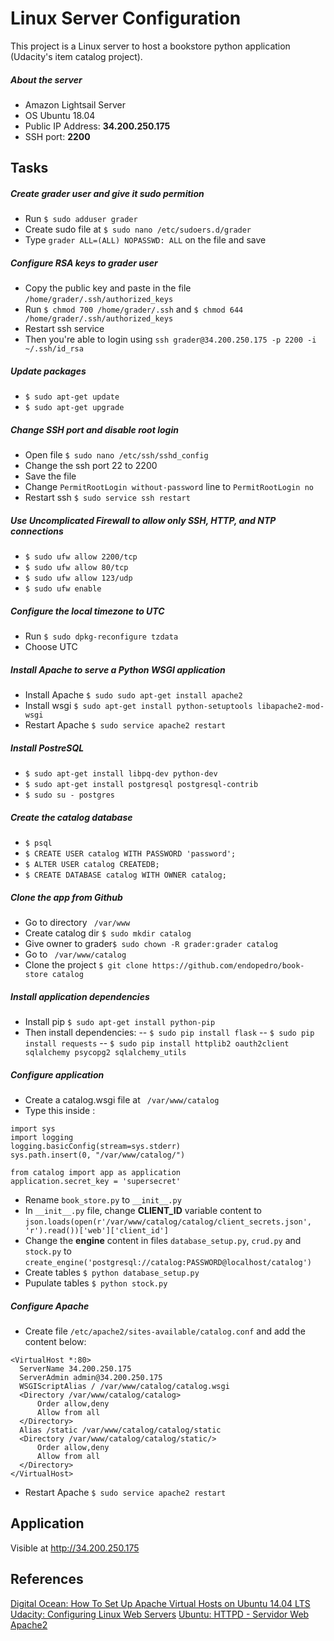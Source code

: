 # Linux Server Configuration
This project is a Linux server to host a bookstore python application (Udacity's item catalog project).
##### About the server
- Amazon Lightsail Server
- OS Ubuntu 18.04
- Public IP Address: __34.200.250.175__
- SSH port: __2200__

## Tasks
##### Create grader user and give it sudo permition
- Run `$ sudo adduser grader`
- Create sudo file at `$ sudo nano /etc/sudoers.d/grader`
- Type `grader ALL=(ALL) NOPASSWD: ALL` on the file and save

##### Configure RSA keys to grader user
- Copy the public key and paste in the file `/home/grader/.ssh/authorized_keys`
- Run `$ chmod 700 /home/grader/.ssh` and `$ chmod 644 /home/grader/.ssh/authorized_keys`
- Restart ssh service
- Then you're able to login using `ssh grader@34.200.250.175 -p 2200 -i ~/.ssh/id_rsa`

##### Update packages
- `$ sudo apt-get update`
- `$ sudo apt-get upgrade`

##### Change SSH port and disable root login
- Open file `$ sudo nano /etc/ssh/sshd_config`
- Change the ssh port 22 to 2200
- Save the file
- Change `PermitRootLogin without-password` line to `PermitRootLogin no`
- Restart ssh `$ sudo service ssh restart`

##### Use Uncomplicated Firewall to allow only SSH, HTTP, and NTP connections
- `$ sudo ufw allow 2200/tcp`
- `$ sudo ufw allow 80/tcp`
- `$ sudo ufw allow 123/udp`
- `$ sudo ufw enable`

##### Configure the local timezone to UTC
- Run `$ sudo dpkg-reconfigure tzdata`
- Choose UTC

##### Install Apache to serve a Python WSGI application
- Install Apache `$ sudo sudo apt-get install apache2`
- Install wsgi `$ sudo apt-get install python-setuptools libapache2-mod-wsgi`
- Restart Apache `$ sudo service apache2 restart`

##### Install PostreSQL
- `$ sudo apt-get install libpq-dev python-dev`
- `$ sudo apt-get install postgresql postgresql-contrib`
- `$ sudo su - postgres`

##### Create the catalog database
- `$ psql`
- `$ CREATE USER catalog WITH PASSWORD 'password';`
- `$ ALTER USER catalog CREATEDB;`
- `$ CREATE DATABASE catalog WITH OWNER catalog;`

##### Clone the app from Github
- Go to directory ` /var/www`
- Create catalog dir `$ sudo mkdir catalog`
- Give owner to grader`$ sudo chown -R grader:grader catalog`
- Go to ` /var/www/catalog`
- Clone the project `$ git clone https://github.com/endopedro/book-store catalog`

##### Install application dependencies
- Install pip `$ sudo apt-get install python-pip`
- Then install dependencies:
-- `$ sudo pip install flask`
-- `$ sudo pip install requests`
-- `$ sudo pip install httplib2 oauth2client sqlalchemy psycopg2 sqlalchemy_utils`

##### Configure application
- Create a catalog.wsgi file at ` /var/www/catalog`
- Type this inside :
```
import sys
import logging
logging.basicConfig(stream=sys.stderr)
sys.path.insert(0, "/var/www/catalog/")

from catalog import app as application
application.secret_key = 'supersecret'
```
- Rename `book_store.py` to `__init__.py`
- In `__init__.py` file, change __CLIENT_ID__ variable content to `json.loads(open(r'/var/www/catalog/catalog/client_secrets.json', 'r').read())['web']['client_id']`
- Change the __engine__ content in files `database_setup.py`, `crud.py` and `stock.py` to `create_engine('postgresql://catalog:PASSWORD@localhost/catalog')`
- Create tables `$ python database_setup.py`
- Pupulate tables `$ python stock.py`

##### Configure Apache
- Create file `/etc/apache2/sites-available/catalog.conf` and add the content below:
```
<VirtualHost *:80>
  ServerName 34.200.250.175
  ServerAdmin admin@34.200.250.175
  WSGIScriptAlias / /var/www/catalog/catalog.wsgi
  <Directory /var/www/catalog/catalog>
      Order allow,deny
      Allow from all
  </Directory>
  Alias /static /var/www/catalog/catalog/static
  <Directory /var/www/catalog/catalog/static/>
      Order allow,deny
      Allow from all
  </Directory>
</VirtualHost>
```
- Restart Apache `$ sudo service apache2 restart`

## Application
Visible at http://34.200.250.175

## References
[Digital Ocean: How To Set Up Apache Virtual Hosts on Ubuntu 14.04 LTS](https://www.digitalocean.com/community/tutorials/how-to-set-up-apache-virtual-hosts-on-ubuntu-14-04-lts)
[Udacity: Configuring Linux Web Servers](https://br.udacity.com/course/configuring-linux-web-servers--ud299)
[Ubuntu: HTTPD - Servidor Web Apache2](https://help.ubuntu.com/lts/serverguide/httpd.html.pt-BR)
